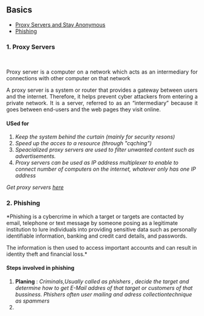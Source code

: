 ## Basics

- [Proxy Servers and Stay Anonymous](#Proxyservers)
- [Phishing](#phishing)
### 1. Proxy Servers 
<br>
<p align="justify"> 
    Proxy server is a computer on a network which acts as an intermediary for connections with other computer on that network 
     </p>
    
 <!--from https://www.fortinet.com/resources/cyberglossary/proxy-server-->

<p align="justify">A proxy server is a system or router that provides a gateway between users and the internet. Therefore, it helps prevent cyber attackers from entering a private network. It is a server, referred to as an “intermediary” because it goes between end-users and the web pages they visit online.</p>

#### USed for 
1. *Keep the system behind the curtain (mainly for security resons)*
2. *Speed up the acces to a resource (through "cqching")*
3. *Speacialized proxy servers are used to filter unwanted content such as advertisements.*
4. *Proxy servers can be used as IP address multiplexer to enable to connect number of computers on the internet, whatever only has one IP address*

*Get proxy servers [here](https://spys.one/en/)*

### 2.  Phishing

*Phishing is a cybercrime in which a target or targets are contacted by email, telephone or text message by someone posing as a legitimate institution to lure individuals into providing sensitive data such as personally identifiable information, banking and credit card details, and passwords.

The information is then used to access important accounts and can result in identity theft and financial loss.*

<!-- source https://www.phishing.org/what-is-phishing -->

#### Steps involved in phishing 
1. **Planing** : *Criminals,Usually called as phishers , decide the target and determine how to get E-Mail addres of that target or customers of that bussiness. Phishers often user mailing and adress collectiontechnique as spammers*
2. 

